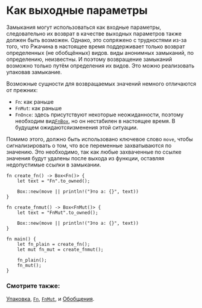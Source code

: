 # Как выходные параметры

Замыкания могут использоваться как входные параметры, следовательно их возврат в
качестве выходных параметров также должен быть возможен. Однако, это сопряжено
с трудностями из-за того, что Ржачина в настоящее время поддерживает только возврат
определенных (не обобщённых) видов. виды анонимных замыканий, по определению,
неизвестны. И поэтому возвращение замыканий возможно только путём определения
их видов. Это можно реализовать упаковав замыкание.

Возможные сущности для возвращаемых значений немного отличаются от прежних:

- `Fn`: как раньше
- `FnMut`: как раньше
- `FnOnce`: здесь присутствуют некоторые неожиданности, поэтому необходим вид[`FnBox`](https://doc.rust-lang.org/std/boxed/trait.FnBox.html), но он нестабилен в настоящее время. В будущем ожидаютсяизменения этой ситуации.

Помимо этого, должно быть использовано ключевое слово `move`, чтобы
сигнализировать о том, что все переменные захватываются по значению. Это
необходимо, так как любые захваченные по ссылке значения будут удалены после
выхода из функции, оставляя недопустимые ссылки в замыкании.

```rust,editable
fn create_fn() -> Box<Fn()> {
    let text = "Fn".to_owned();

    Box::new(move || println!("Это a: {}", text))
}

fn create_fnmut() -> Box<FnMut()> {
    let text = "FnMut".to_owned();

    Box::new(move || println!("Это a: {}", text))
}

fn main() {
    let fn_plain = create_fn();
    let mut fn_mut = create_fnmut();

    fn_plain();
    fn_mut();
}
```

### Смотрите также:

[Упаковка](../../std/box.md), [`Fn`](https://doc.rust-lang.org/std/ops/trait.Fn.html), [`FnMut`](https://doc.rust-lang.org/std/ops/trait.FnMut.html), и [Обобщения](../../generics.md).
